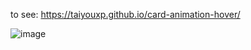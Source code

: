 to see: https://taiyouxp.github.io/card-animation-hover/

![image](https://github.com/user-attachments/assets/e12aa85c-64df-4adf-a54f-97bfeb4618f1)
